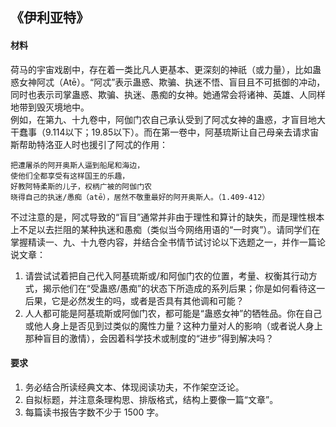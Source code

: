 ## 《伊利亚特》  
#### 材料  
荷马的宇宙戏剧中，存在着一类比凡人更基本、更深刻的神祇（或力量），比如蛊惑女神阿忒（Atē）。“阿忒”表示蛊惑、欺骗、执迷不悟、盲目且不可抵御的冲动，同时也表示司掌蛊惑、欺骗、执迷、愚痴的女神。她通常会将诸神、英雄、人同样地带到毁灭境地中。  
例如，在第九、十九卷中，阿伽门农自己承认受到了阿忒女神的蛊惑，才盲目地大干蠢事（9.114以下；19.85以下）。而在第一卷中，阿基琉斯让自己母亲去请求宙斯帮助特洛亚人时也援引了阿忒的作用：  
```
把遭屠杀的阿开奥斯人逼到船尾和海边，  
使他们全都享受有这样国王的乐趣，  
好教阿特柔斯的儿子，权柄广被的阿伽门农  
晓得自己的执迷/愚痴（atē），居然不敬重最好的阿开奥斯人。（1.409-412）  
```  
不过注意的是，阿忒导致的“盲目”通常并非由于理性和算计的缺失，而是理性根本上不足以去拦阻的某种执迷和愚痴（类似当今网络用语的“一时爽”）。请同学们在掌握精读一、九、十九卷内容，并结合全书情节试讨论以下选题之一，并作一篇论说文章：  
1. 请尝试试着把自己代入阿基琉斯或/和阿伽门农的位置，考量、权衡其行动方式，揭示他们在“受蛊惑/愚痴”的状态下所造成的系列后果；你是如何看待这一后果，它是必然发生的吗，或者是否具有其他调和可能？  
2. 人人都可能是阿基琉斯或阿伽门农，都可能是“蛊惑女神”的牺牲品。你在自己或他人身上是否见到过类似的魔性力量？这种力量对人的影响（或者说人身上那种盲目的激情），会因着科学技术或制度的“进步”得到解决吗？
  
#### 要求  
1. 务必结合所读经典文本、体现阅读功夫，不作架空泛论。  
2. 自拟标题，并注意条理构思、排版格式，结构上要像一篇“文章”。  
3. 每篇读书报告字数不少于 1500 字。  
